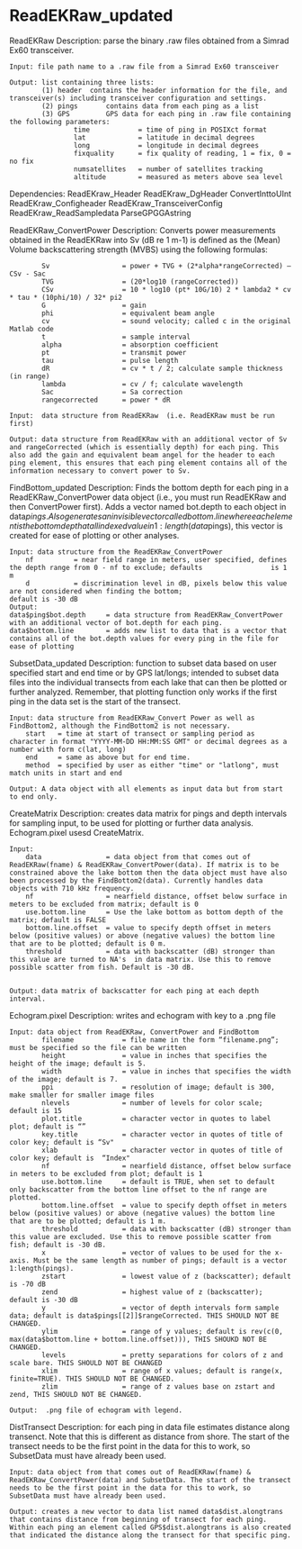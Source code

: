 # ReadEKRaw_updated
ReadEKRaw
    Description: parse the binary .raw files obtained from a Simrad Ex60 transceiver. 

    Input: file path name to a .raw file from a Simrad Ex60 transceiver 

    Output: list containing three lists: 
            (1) header 	contains the header information for the file, and transceiver(s) including transceiver configuration and settings.
            (2) pings 		contains data from each ping as a list 
            (3) GPS 		GPS data for each ping in .raw file containing the following parameters:
                    time 	        = time of ping in POSIXct format
                    lat			    = latitude in decimal degrees
                    long 			= longitude in decimal degrees
                    fixquality 		= fix quality of reading, 1 = fix, 0 = no fix
                    numsatellites 	= number of satellites tracking
                    altitude 		= measured as meters above sea level


Dependencies:
 ReadEKraw_Header
 ReadEKraw_DgHeader
 ConvertInttoUInt
 ReadEKraw_Configheader
 ReadEKraw_TransceiverConfig
 ReadEKraw_ReadSampledata
 ParseGPGGAstring

ReadEKRaw_ConvertPower
    Description: Converts power measurements obtained in the ReadEKRaw into Sv (dB re 1 m-1) is defined as the (Mean) Volume backscattering strength (MVBS) using the following formulas:

            Sv                  = power + TVG + (2*alpha*rangeCorrected) – CSv - Sac
            TVG                 = (20*log10 (rangeCorrected))
            CSv                 = 10 * log10 (pt* 10G/10) 2 * lambda2 * cv * tau * (10phi/10) / 32* pi2
            G 				    = gain
            phi			        = equivalent beam angle
            cv 			        = sound velocity; called c in the original Matlab code
            t 				    = sample interval 
            alpha 			    = absorption coefficient 	
            pt 				    = transmit power
            tau 			    = pulse length
            dR 			        = cv * t / 2; calculate sample thickness (in range)
            lambda 		      	= cv / f; calculate wavelength
            Sac 			    = Sa correction
            rangecorrected 		= power * dR

    Input:  data structure from ReadEKRaw  (i.e. ReadEKRaw must be run first)

    Output: data structure from ReadEKRaw with an additional vector of Sv and rangeCorrected (which is essentially depth) for each ping. This also add the gain and equivalent beam angel for the header to each ping element, this ensures that each ping element contains all of the information necessary to convert power to Sv.

FindBottom_updated
    Description: Finds the bottom depth for each ping in a ReadEKRaw_ConvertPower data object (i.e., you must run ReadEKRaw and then ConvertPower first). Adds a vector named bot.depth to each object in data$pings. Also generates an invisible vector called bottom.line where each element is the bottom depth at all indexed value in 1:length(data$pings), this vector is created for ease of plotting or other analyses.

    Input: data structure from the ReadEKRaw_ConvertPower
        nf 	        = near field range in meters, user specified, defines the depth range from 0 - nf to exclude; defaults                 is 1 m
        d 	        = discrimination level in dB, pixels below this value are not considered when finding the bottom;                     default is -30 dB  
    Output: 
    data$ping$bot.depth 	= data structure from ReadEKRaw_ConvertPower with an additional vector of bot.depth for each ping. 
    data$bottom.line		= adds new list to data that is a vector that contains all of the bot.depth values for every ping in the file for ease of plotting 
        


SubsetData_updated
    Description: function to subset data based on user specified start and end time or by GPS lat/longs; intended to subset data files into the individual transects from each lake that can then be plotted or further analyzed. Remember, that plotting function only works if the first ping in the data set is the start of the transect.

    Input: data structure from ReadEKRaw_Convert Power as well as FindBottom2, although the FindBottom2 is not necessary.
        start 	= time at start of transect or sampling period as character in format "YYYY-MM-DD HH:MM:SS GMT" or decimal degrees as a number with form c(lat, long)
        end	    = same as above but for end time. 
        method	= specified by user as either "time" or "latlong", must match units in start and end

    Output: A data object with all elements as input data but from start to end only. 

CreateMatrix 
    Description: creates data matrix for pings and depth intervals for sampling input, to be used for plotting or further data analysis. Echogram.pixel usesd CreateMatrix.

    Input: 
        data                = data object from that comes out of ReadEKRaw(fname) & ReadEKRaw_ConvertPower(data). If matrix is to be constrained above the lake bottom then the data object must have also been processed by the FindBottom2(data). Currently handles data objects with 710 kHz frequency.
        nf  		        = nearfield distance, offset below surface in meters to be excluded from matrix; default is 0 
        use.bottom.line   	= Use the lake bottom as bottom depth of the matrix; default is FALSE
        bottom.line.offset 	= value to specify depth offset in meters below (positive values) or above (negative values) the bottom line that are to be plotted; default is 0 m.
        threshold         	= data with backscatter (dB) stronger than this value are turned to NA's  in data matrix. Use this to remove possible scatter from fish. Default is -30 dB.


    Output: data matrix of backscatter for each ping at each depth interval.

Echogram.pixel
    Description: writes and echogram with key to a .png file

    Input: data object from ReadEKRaw, ConvertPower and FindBottom
            filename 	        = file name in the form “filename.png”; must be specified so the file can be written
            height 	            = value in inches that specifies the height of the image; default is 5.
            width 	            = value in inches that specifies the width of the image; default is 7.
            ppi 	            = resolution of image; default is 300, make smaller for smaller image files                   
            nlevels             = number of levels for color scale; default is 15
            plot.title 	        = character vector in quotes to label plot; default is “”
            key.title 	        = character vector in quotes of title of color key; default is “Sv"
            xlab 	            = character vector in quotes of title of color key; default is  “Index"
            nf  	            = nearfield distance, offset below surface in meters to be excluded from plot; default is 1 
            use.bottom.line     = default is TRUE, when set to default only backscatter from the bottom line offset to the nf range are plotted. 
            bottom.line.offset 	= value to specify depth offset in meters below (positive values) or above (negative values) the bottom line that are to be plotted; default is 1 m.
            threshold         	= data with backscatter (dB) stronger than this value are excluded. Use this to remove possible scatter from fish; default is -30 dB.
            x 	                = vector of values to be used for the x-axis. Must be the same length as number of pings; default is a vector 1:length(pings).
            zstart 			    = lowest value of z (backscatter); default is -70 dB
            zend 			    = highest value of z (backscatter); default is -30 dB
            y 	                = vector of depth intervals form sample data; default is data$pings[[2]]$rangeCorrected. THIS SHOULD NOT BE CHANGED.
            ylim 	            = range of y values; default is rev(c(0, max(data$bottom.line + bottom.line.offset))), THIS SHOUKD NOT BE CHANGED.
            levels	            = pretty separations for colors of z and scale bare. THIS SHOULD NOT BE CHANGED 
            xlim 	            = range of x values; default is range(x, finite=TRUE). THIS SHOULD NOT BE CHANGED.
            zlim  	            = range of z values base on zstart and zend, THIS SHOULD NOT BE CHANGED.
 
    Output:  .png file of echogram with legend.


DistTransect 
    Description: for each ping in data file estimates distance along transenct. Note that this is different as distance from shore. The start of the transect needs to be the first point in the data for this to work, so SubsetData must have already been used.

    Input: data object from that comes out of ReadEKRaw(fname) & ReadEKRaw_ConvertPower(data) and SubsetData. The start of the transect needs to be the first point in the data for this to work, so SubsetData must have already been used.

    Output: creates a new vector to data list named data$dist.alongtrans that contains distance from beginning of transect for each ping. Within each ping an element called GPS$dist.alongtrans is also created that indicated the distance along the transect for that specific ping. 



